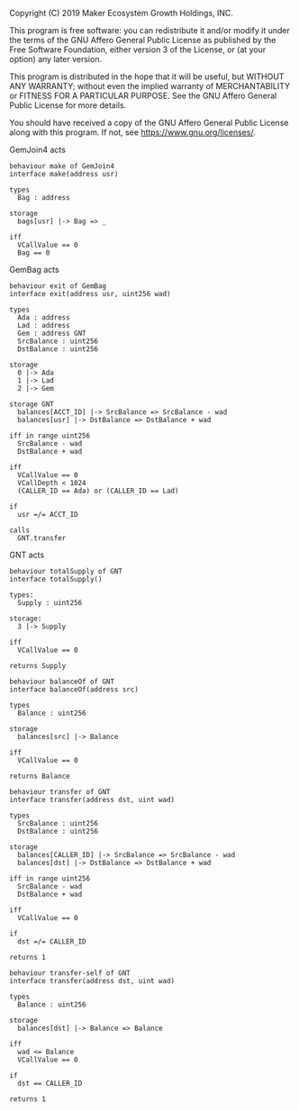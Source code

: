 Copyright (C) 2019 Maker Ecosystem Growth Holdings, INC.

This program is free software: you can redistribute it and/or modify
it under the terms of the GNU Affero General Public License as published
by the Free Software Foundation, either version 3 of the License, or
(at your option) any later version.

This program is distributed in the hope that it will be useful,
but WITHOUT ANY WARRANTY; without even the implied warranty of
MERCHANTABILITY or FITNESS FOR A PARTICULAR PURPOSE.  See the
GNU Affero General Public License for more details.

You should have received a copy of the GNU Affero General Public License
along with this program.  If not, see <https://www.gnu.org/licenses/>.


GemJoin4 acts
```act
behaviour make of GemJoin4
interface make(address usr)

types
  Bag : address

storage
  bags[usr] |-> Bag => _

iff
  VCallValue == 0
  Bag == 0
```

GemBag acts
```act
behaviour exit of GemBag
interface exit(address usr, uint256 wad)

types
  Ada : address
  Lad : address
  Gem : address GNT
  SrcBalance : uint256
  DstBalance : uint256

storage
  0 |-> Ada
  1 |-> Lad
  2 |-> Gem

storage GNT
  balances[ACCT_ID] |-> SrcBalance => SrcBalance - wad
  balances[usr] |-> DstBalance => DstBalance + wad

iff in range uint256
  SrcBalance - wad
  DstBalance + wad

iff
  VCallValue == 0
  VCallDepth < 1024
  (CALLER_ID == Ada) or (CALLER_ID == Lad)

if
  usr =/= ACCT_ID 

calls
  GNT.transfer  
```

GNT acts
```act
behaviour totalSupply of GNT
interface totalSupply()

types:
  Supply : uint256

storage:
  3 |-> Supply

iff
  VCallValue == 0

returns Supply
```

```act
behaviour balanceOf of GNT
interface balanceOf(address src)

types
  Balance : uint256

storage
  balances[src] |-> Balance

iff
  VCallValue == 0

returns Balance
```

```act
behaviour transfer of GNT
interface transfer(address dst, uint wad)

types
  SrcBalance : uint256
  DstBalance : uint256

storage
  balances[CALLER_ID] |-> SrcBalance => SrcBalance - wad
  balances[dst] |-> DstBalance => DstBalance + wad

iff in range uint256
  SrcBalance - wad
  DstBalance + wad

iff
  VCallValue == 0

if
  dst =/= CALLER_ID

returns 1
```

```act
behaviour transfer-self of GNT
interface transfer(address dst, uint wad)

types
  Balance : uint256

storage
  balances[dst] |-> Balance => Balance

iff
  wad <= Balance
  VCallValue == 0

if
  dst == CALLER_ID

returns 1
```
